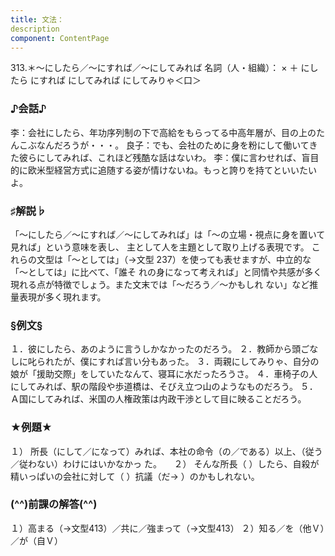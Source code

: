 ```yaml
---
title: 文法：
description
component: ContentPage
---
```



313.＊～にしたら／～にすれば／～にしてみれば
名詞（人・組織）： × ＋ にしたら
にすれば
にしてみれば
にしてみりゃ＜口＞
### ♪会話♪
李：会社にしたら、年功序列制の下で高給をもらってる中高年層が、目の上のたんこぶなんだろうが・・・。 良子：でも、会社のために身を粉にして働いてきた彼らにしてみれば、これほど残酷な話はないわ。
李：僕に言わせれば、盲目的に欧米型経営方式に追随する姿が情けないね。もっと誇りを持てといいたいよ。
### ♯解説♭
「～にしたら／～にすれば／～にしてみれば」は「～の立場・視点に身を置いて見れば」という意味を表し、 主として人を主題として取り上げる表現です。
これらの文型は「～としては」（→文型 237）を使っても表せますが、中立的な「～としては」に比べて、「誰そ れの身になって考えれば」と同情や共感が多く現れる点が特徴でしょう。また文末では「～だろう／～かもしれ ない」など推量表現が多く現れます。
### §例文§
１．彼にしたら、あのように言うしかなかったのだろう。
２．教師から頭ごなしに叱られたが、僕にすれば言い分もあった。
３．両親にしてみりゃ、自分の娘が「援助交際」をしていたなんて、寝耳に水だったろうさ。
４．車椅子の人にしてみれば、駅の階段や歩道橋は、そびえ立つ山のようなものだろう。
５．Ａ国にしてみれば、米国の人権政策は内政干渉として目に映ることだろう。
### ★例題★
１） 所長（にして／になって）みれば、本社の命令（の／である）以上、（従う／従わない）わけにはいかなかっ
た。    
２） そんな所長（ ）したら、自殺が精いっぱいの会社に対して（ ）抗議（だ→ ）のかもしれない。
### (^^)前課の解答(^^)
１）高まる（→文型413）／共に／強まって（→文型413）
２）知る／を（他Ｖ）／が（自Ｖ）
